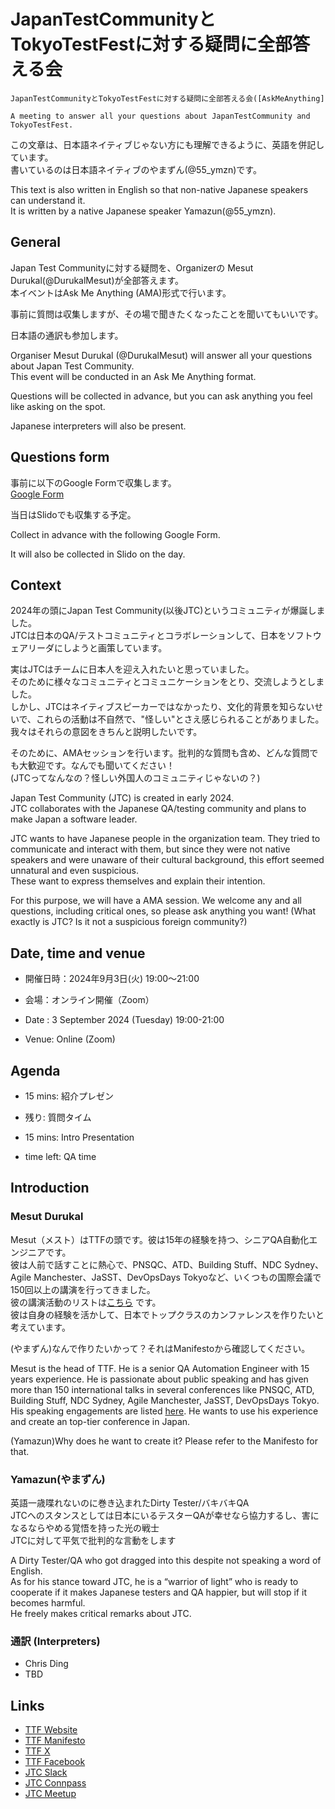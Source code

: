 # JapanTestCommunityとTokyoTestFestに対する疑問に全部答える会

`JapanTestCommunityとTokyoTestFestに対する疑問に全部答える会([AskMeAnything]`

`A meeting to answer all your questions about JapanTestCommunity and TokyoTestFest.`

この文章は、日本語ネイティブじゃない方にも理解できるように、英語を併記しています。  
書いているのは日本語ネイティブのやまずん(@55_ymzn)です。  

This text is also written in English so that non-native Japanese speakers can understand it.  
It is written by a native Japanese speaker Yamazun(@55_ymzn).  

## General

Japan Test Communityに対する疑問を、Organizerの Mesut Durukal(@DurukalMesut)が全部答えます。  
本イベントはAsk Me Anything (AMA)形式で行います。  

事前に質問は収集しますが、その場で聞きたくなったことを聞いてもいいです。  

日本語の通訳も参加します。  

Organiser Mesut Durukal (@DurukalMesut) will answer all your questions about Japan Test Community.  
This event will be conducted in an Ask Me Anything format.  

Questions will be collected in advance, but you can ask anything you feel like asking on the spot.  

Japanese interpreters will also be present.  

## Questions form

事前に以下のGoogle Formで収集します。  
[Google Form](https://forms.gle/W9mdqS2sBFSM2KcE9)  

当日はSlidoでも収集する予定。    

Collect in advance with the following Google Form.  

It will also be collected in Slido on the day.  

## Context

2024年の頭にJapan Test Community(以後JTC)というコミュニティが爆誕しました。  
JTCは日本のQA/テストコミュニティとコラボレーションして、日本をソフトウェアリーダにしようと画策しています。  

実はJTCはチームに日本人を迎え入れたいと思っていました。  
そのために様々なコミュニティとコミュニケーションをとり、交流しようとしました。  
しかし、JTCはネイティブスピーカーではなかったり、文化的背景を知らないせいで、これらの活動は不自然で、"怪しい"とさえ感じられることがありました。  
我々はそれらの意図をきちんと説明したいです。   

そのために、AMAセッションを行います。批判的な質問も含め、どんな質問でも大歓迎です。なんでも聞いてください！  
(JTCってなんなの？怪しい外国人のコミュニティじゃないの？)  

Japan Test Community (JTC) is created in early 2024.  
JTC collaborates with the Japanese QA/testing community and plans to make Japan a software leader.  

JTC wants to have Japanese people in the organization team. They tried to communicate and interact with them, 
but since they were not native speakers and were unaware of their cultural background, this effort seemed unnatural and even suspicious.  
These want to express themselves and explain their intention.

For this purpose, we will have a AMA session. We welcome any and all questions, including critical ones, 
so please ask anything you want! (What exactly is JTC? Is it not a suspicious foreign community?)

## Date, time and venue

-  開催日時：2024年9月3日(火) 19:00～21:00  

-  会場：オンライン開催（Zoom）

- Date : 3 September 2024 (Tuesday) 19:00-21:00  

- Venue: Online (Zoom)

## Agenda

- 15 mins: 紹介プレゼン

- 残り: 質問タイム

- 15 mins: Intro Presentation

- time left: QA time

## Introduction

### Mesut Durukal

Mesut（メスト）はTTFの頭です。彼は15年の経験を持つ、シニアQA自動化エンジニアです。  
彼は人前で話すことに熱心で、PNSQC、ATD、Building Stuff、NDC Sydney、Agile Manchester、JaSST、DevOpsDays Tokyoなど、いくつもの国際会議で150回以上の講演を行ってきました。    
彼の講演活動のリストは[こちら](https://drive.google.com/file/d/1lKTxhk1KEhXBw4kJRTBnHrfusn1S6-Yi/view?usp=drive_link) です。  
彼は自身の経験を活かして、日本でトップクラスのカンファレンスを作りたいと考えています。  

(やまずん)なんで作りたいかって？それはManifestoから確認してください。  

Mesut is the head of TTF. He is a senior QA Automation Engineer with 15 years experience. He is passionate about public 
speaking and has given more than 150 international talks in several conferences like PNSQC, ATD, Building Stuff, 
NDC Sydney, Agile Manchester, JaSST, DevOpsDays Tokyo. His speaking engagements are listed 
[here](https://drive.google.com/file/d/1lKTxhk1KEhXBw4kJRTBnHrfusn1S6-Yi/view?usp=drive_link). He wants to use his
experience and create an top-tier conference in Japan.

(Yamazun)Why does he want to create it? Please refer to the Manifesto for that.  

### Yamazun(やまずん)

英語一歳喋れないのに巻き込まれたDirty Tester/バキバキQA   
JTCへのスタンスとしては日本にいるテスターQAが幸せなら協力するし、害になるならやめる覚悟を持った光の戦士  
JTCに対して平気で批判的な言動をします  

A Dirty Tester/QA who got dragged into this despite not speaking a word of English.  
As for his stance toward JTC, he is a “warrior of light” who is ready to cooperate if it makes Japanese testers and QA happier, but will stop if it becomes harmful.  
He freely makes critical remarks about JTC.

### 通訳 (Interpreters)

* Chris Ding
* TBD

## Links

- [TTF Website](https://tokyotestfest.com/)
- [TTF Manifesto](https://drive.google.com/file/d/1SqSellW0E2jEif7upN-llhzNE9KYXb_M/view?usp=sharing)
- [TTF X](https://x.com/tokyotestfest)
- [TTF Facebook](https://www.facebook.com/tokyotestfest)
- [JTC Slack](https://join.slack.com/t/japantestcommunity/shared_invite/zt-2cak1u0q8-2ebhh1azGJ5AFeFCvnrNfQ)
- [JTC Connpass](https://japantestcommunity.connpass.com/)
- [JTC Meetup](https://www.meetup.com/japan-test-community/)